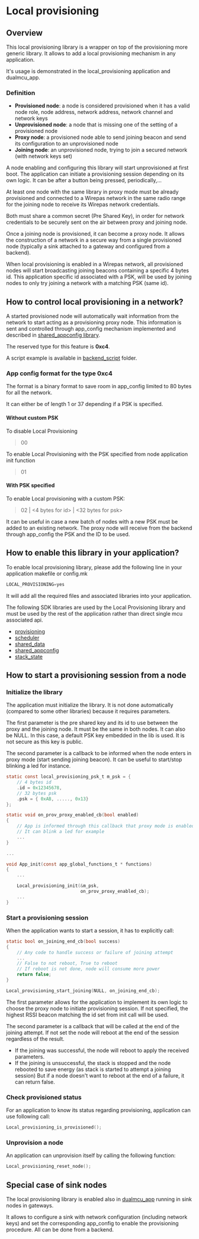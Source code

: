 # Local provisioning

## Overview

This local provisioning library is a wrapper on top of the provisioning more generic library.
It allows to add a local provisioning mechanism in any application.

It's usage is demonstrated in the local_provisioning application and dualmcu_app.

### Definition

* **Provisioned node**: a node is considered provisioned when it has a valid node role, node address, network address, network channel and network keys
* **Unprovisioned node**: a node that is missing one of the setting of a provisioned node
* **Proxy node**: a provisioned node able to send joining beacon and send its configuration to an unprovisioned node
* **Joining node**: an unprovisioned node, trying to join a secured network (with network keys set)


A node enabling and configuring this library will start unprovisioned at first boot.
The application can initiate a provisioning session depending on its own logic. It can be after a button being pressed, periodically,...

At least one node with the same library in proxy mode must be already provisioned and connected to a Wirepas network in the same radio range for the joining node to receive its Wirepas network credentials.

Both must share a common secret (Pre Shared Key), in order for network credentials to be securely sent on the air between proxy and joining node.

Once a joining node is provisioned, it can become a proxy node. It allows the construction of a network in a secure way from a single provisioned node (typically a sink attached to a gateway and configured from a backend).

When local provisioning is enabled in a Wirepas network, all provisioned nodes will start broadcasting joining beacons containing a specific 4 bytes id.
This application specific id associated with a PSK, will be used by joining nodes to only try joining a network with a matching PSK (same id).

## How to control local provisioning in a network?

A started provisioned node will automatically wait information from the network to start acting as a provisioning proxy node.
This information is sent and controlled through app_config mechanism implemented and described in [shared_appconfig library](../shared_appconfig/shared_appconfig.md).

The reserved type for this feature is **0xc4**.

A script example is available in [backend_script](backend_script) folder.

### App config format for the type 0xc4

The format is a binary format to save room in app_config limited to 80 bytes for all the network.

It can either be of length 1 or 37 depending if a PSK is specified.

#### Without custom PSK
To disable Local Provisioning
> 00

To enable Local Provisioning with the PSK specified from node application init function
> 01

#### With PSK specified

To enable Local provisioning with a custom PSK:
> 02 | <4 bytes for id> | <32 bytes for psk> 

It can be useful in case a new batch of nodes with a new PSK must be added to an existing network. The proxy node will receive from the backend through app_config the PSK and the ID to be used.


## How to enable this library in your application?

To enable local provisioning library, please add the following line in your application makefile or config.mk

```c
LOCAL_PROVISIONING=yes
```
It will add all the required files and associated libraries into your application.

The following SDK libraries are used by the Local Provisioning library and must be used by the rest of the application rather than direct single mcu associated api.

* [provisioning](../provisioning)
* [scheduler](../scheduler)
* [shared_data](../shared_data)
* [shared_appconfig](../shared_appconfig)
* [stack_state](../stack_state)

## How to start a provisioning session from a node

### Initialize the library
The application must initialize the library.
It is not done automatically (compared to some other libraries) because it requires parameters.

The first parameter is the pre shared key and its id to use between the proxy and the joining node. It must be the same in both nodes.
It can also be NULL. In this case, a default PSK key embedded in the lib is used. It is not secure as this key is public.

The second parameter is a callback to be informed when the node enters in proxy mode (start sending joining beacon).
It can be useful to start/stop blinking a led for instance.

```c
static const local_provisioning_psk_t m_psk = {
    // 4 bytes id
    .id = 0x12345678,
    // 32 bytes psk
    .psk = { 0xAB, ....., 0x13}
};

static void on_prov_proxy_enabled_cb(bool enabled)
{
    // App is informed through this callback that proxy mode is enabled
    // It can blink a led for example
    ...
}

...

void App_init(const app_global_functions_t * functions)
{
    ...

    Local_provisioning_init(&m_psk,
                            on_prov_proxy_enabled_cb);
    ...
}


```

### Start a provisioning session

When the application wants to start a session, it has to explicitly call:

```c
static bool on_joining_end_cb(bool success)
{
    // Any code to handle success or failure of joining attempt
    ...
    // False to not reboot, True to reboot
    // If reboot is not done, node will consume more power
    return false;
}

Local_provisioning_start_joining(NULL, on_joining_end_cb);
```
The first parameter allows for the application to implement its own logic to choose the proxy node to initiate provisioning session. If not specified, the highest RSSI beacon matching the id set from init call will be used.

The second parameter is a callback that will be called at the end of the joining attempt.
If not set the node will reboot at the end of the session regardless of the result.
* If the joining was successful, the node will reboot to apply the received parameters.
* If the joining is unsuccessful, the stack is stopped and the node rebooted to save energy (as stack is started to attempt a joining session)
But if a node doesn't want to reboot at the end of a failure, it can return false. 

### Check provisioned status

For an application to know its status regarding provisioning, application can use following call:

```c
Local_provisioning_is_provisioned();
```

### Unprovision a node

An application can unprovision itself by calling the following function:

```c
Local_provisioning_reset_node();
```


## Special case of sink nodes

The local provisioning library is enabled also in [dualmcu_app](../..source/reference_apps/dualmcu_app) running in sink nodes in gateways.

It allows to configure a sink with network configuration (including network keys) and set the corresponding app_config to enable the provisioning procedure. All can be done from a backend.

